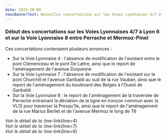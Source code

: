```yaml
---
date: 2023-10-09
newsBannerText: Nouvelles concertations sur les Voies Lyonnaises 4/7 et 8
---
```


### Début des concertations sur les Voies Lyonnaises 4/7 à Lyon 6 et sur la Voie Lyonnaise 8 entre Perrache et Mermoz-Pinel
Ces concertations contenaient plusieurs annonces :

- Sur la Voie Lyonnaise 4 : l'absence de modification de l'existant entre le pont Clémenceau et le pont De Lattre, ainsi que le report de l'aménagement de l'avenue Duquesne
- Sur la Voie Lyonnaise 7 : l'absence de modification de l'existant sur le pont Churchill et l'avenue Garibaldi au sud de la rue Vauban, ainsi que le report de l'aménagement du boulevard des Belges à l'Ouest de Garibaldi
- Sur la Voie Lyonnaise 8 : le report de l'aménagement de la traversée de Perrache entrainant la déviation de la ligne en tronçon commun avec la VL12 pour traverser la Presqu'île, ainsi que le report de l'aménagement de la rue Marius Berliet et de l'avenue Mermoz le long de T6

*Voir le détail de la* :line-link{line=4}  
*Voir le détail de la* :line-link{line=7}  
*Voir le détail de la* :line-link{line=8}
